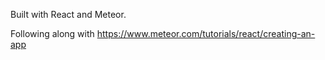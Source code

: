 Built with React and Meteor.

Following along with https://www.meteor.com/tutorials/react/creating-an-app
